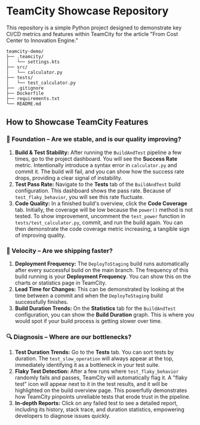 # TeamCity Showcase Repository

This repository is a simple Python project designed to demonstrate key CI/CD metrics and features within TeamCity for the article "From Cost Center to Innovation Engine."

```
teamcity-demo/
├── .teamcity/
│   └── settings.kts
├── src/
│   └── calculator.py
├── tests/
│   └── test_calculator.py
├── .gitignore
├── Dockerfile
├── requirements.txt
└── README.md
```

## How to Showcase TeamCity Features

### 🎯 Foundation – Are we stable, and is our quality improving?

1.  **Build & Test Stability:** After running the `BuildAndTest` pipeline a few times, go to the project dashboard. You will see the **Success Rate** metric. Intentionally introduce a syntax error in `calculator.py` and commit it. The build will fail, and you can show how the success rate drops, providing a clear signal of instability.
2.  **Test Pass Rate:** Navigate to the **Tests** tab of the `BuildAndTest` build configuration. This dashboard shows the pass rate. Because of `test_flaky_behavior`, you will see this rate fluctuate.
3.  **Code Quality:** In a finished build's overview, click the **Code Coverage** tab. Initially, the coverage will be low because the `power()` method is not tested. To show improvement, uncomment the `test_power` function in `tests/test_calculator.py`, commit, and run the build again. You can then demonstrate the code coverage metric increasing, a tangible sign of improving quality.

### 🚀 Velocity – Are we shipping faster?

1.  **Deployment Frequency:** The `DeployToStaging` build runs automatically after every successful build on the main branch. The frequency of this build running is your **Deployment Frequency**. You can show this on the charts or statistics page in TeamCity.
2.  **Lead Time for Changes:** This can be demonstrated by looking at the time between a commit and when the `DeployToStaging` build successfully finishes.
3.  **Build Duration Trends:** On the **Statistics** tab for the `BuildAndTest` configuration, you can show the **Build Duration** graph. This is where you would spot if your build process is getting slower over time.

### 🔍 Diagnosis – Where are our bottlenecks?

1.  **Test Duration Trends:** Go to the **Tests** tab. You can sort tests by duration. The `test_slow_operation` will always appear at the top, immediately identifying it as a bottleneck in your test suite.
2.  **Flaky Test Detection:** After a few runs where `test_flaky_behavior` randomly fails and passes, TeamCity will automatically flag it. A "flaky test" icon will appear next to it in the test results, and it will be highlighted on the build overview page. This powerfully demonstrates how TeamCity pinpoints unreliable tests that erode trust in the pipeline.
3.  **In-depth Reports:** Click on any failed test to see a detailed report, including its history, stack trace, and duration statistics, empowering developers to diagnose issues quickly.
